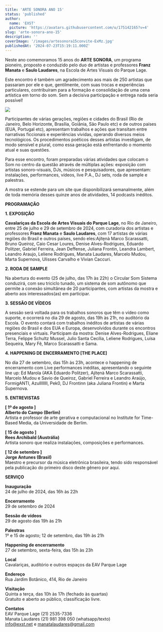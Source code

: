```yaml
---
title: 'ARTE SONORA ANO 15'
status: 'published'
author:
  name: 'EXST'
  picture: 'https://avatars.githubusercontent.com/u/175142165?v=4'
slug: 'arte-sonora-ano-15'
description: ''
coverImage: '/images/artesonora15convite-ExMz.jpg'
publishedAt: '2024-07-23T15:19:11.000Z'
---
```


Neste ano comemoramos 15 anos do **ARTE SONORA**, um programa pioneiro, proposto e conduzido pelo duo de artistas e professores **Franz Manata** e **Saulo Laudares**, na Escola de Artes Visuais do Parque Lage.

Este encontro é também um agradecimento aos mais de 250 artistas que passaram por ele e que, gentilmente, com suas trocas e experiências particulares, contribuíram para a formação e consolidação de uma cena artística em torno do som. Sem a decisiva participação e entrega nada seria possível!

![](/images/artesonora15convite-U4Nz.jpg)

Participantes de várias gerações, regiões e cidades do Brasil (Rio de Janeiro, Belo Horizonte, Brasília, Goiânia, São Paulo etc) e de outros países (EUA, Portugal etc), apresentam trabalhos e ações que transitam entre narrativas ficcionais e experiências vividas, operando diversos meios tecnológicos. Os procedimentos poéticos desses artistas investigam, de modo sensível e plural, como essa geração está enfrentando o momento atual e suas questões.

Para esse encontro, foram preparadas várias atividades que colocam o Som no centro da questão através de múltiplas ações: exposição com artistas sonoro-visuais, DJs, músicos e pesquisadores, que apresentam: instalações, performances, vídeos, live P.A., DJ sets, roda de sample e palestras.

A mostra se estende para um site que disponibilizará semanalmente, além de toda memória desses quinze anos de atividades, 14 podcasts inéditos.

**PROGRAMAÇÃO**

**1. EXPOSIÇÃO**

**Cavalariças da Escola de Artes Visuais do Parque Lage**, no Rio de Janeiro, entre 25 de julho e 29 de setembro de 2024, com curadoria dos artistas e professores **Franz Manata** e **Saulo Laudares**, com 17 artistas de várias regiões do Brasil e outros países, sendo eles:Ajítẹnà Marco Scarassatti, Bruno Queiroz, Caio Cesar Loures, Denise Alves-Rodrigues, Eduardo Politzer, Gabriel Ferreira, Jean Deffense, Juliana Frontin, Leandra Lambert, Leandro Araujo, Leliene Rodrigues, Manata Laudares, Marcelo Mudou, Marta Supernova, Ulisses Carvalho e Vivian Caccuri.

**2. RODA DE SAMPLE**

Na abertura do evento (25 de julho, das 17h às 22h) o Circular Som Sistema conduzirá, com seu triciclo tunado, um sistema de som autônomo que permite a conexão simultânea de 20 participantes, com artistas da mostra e aberto aos interessados(as) em participar.

**3. SESSÃO DE VÍDEOS**

A sessão será voltada para os trabalhos sonoros que têm o vídeo como suporte, e ocorrerá no dia 29 de agosto, das 19h às 21h, no auditório da Escola. O evento contará com trabalhos inéditos de artistas de várias regiões do Brasil e dos EUA e Europa, desenvolvidos durante os encontros presenciais e virtuais. Participam da mostra: Denise Alves-Rodrigues, Eliane Terra, Felippe Schultz Mussel, Julio Santa Cecília, Leliene Rodrigues, Luísa Sequeira, Mary Fê, Marco Scarassatti e Sama.

**4. HAPPENING DE ENCERRAMENTO \[THE PLACE\]**

No dia 27 de setembro, das 15h às 23h, acontece o happening de encerramento com Live performances inéditas, apresentando o seguinte line up: Ed Marola (AKA Eduardo Politzer), Ajítẹnà Marco Scarassatti, Marcelo Mudou e Savio de Queiroz, Gabriel Ferreira e Leandro Araújo, FormigANTI, Azullllllll, Pek0, DJ Frontinn (aka Juliana Frontin) e Marta Supernova.

**5. ENTREVISTAS**

**\[ 1º de agosto \]**\
**Alberto do Campo (Berlim)**\
Artista e professor de arte gerativa e computacional no Institute for Time-Based Media, da Universidade de Berlim.

**\[ 15 de agosto \]**\
**Rees Archibald (Austrália)**\
Artista sonoro que realiza instalações, composições e performances.

**\[ 12 de setembro \]**\
**Jorge Antunes (Brasil)**\
Maestro e precursor da música eletrônica brasileira, tendo sido responsável pela publicação do primeiro disco deste gênero por aqui.

**SERVIÇO**

**Inauguração**\
24 de julho de 2024, das 16h às 22h

**Encerramento**\
29 de setembro de 2024

**Sessão de vídeos**\
29 de agosto das 19h às 21h

**Palestras**\
1º e 15 de agosto; 12 de setembro, das 19h às 21h

**Happening de encerramento**\
27 de setembro, sexta-feira, das 15h às 23h

**Local**\
Cavalariças, auditório e outros espaços da EAV Parque Lage

**Endereço**\
Rua Jardim Botânico, 414, Rio de Janeiro

**Visitação**\
Quinta a terça, das 10h às 17h (fechado às quartas)\
Gratuito e aberto ao público, classificação livre.

**Contatos**\
EAV Parque Lage (21) 2535-7336\
Manata Laudares (21) 981 398 050 (whatsapp/texto)\
[info@exst.net](mailto:info@exst.net) e [manatalaudares@gmail.com](mailto:manatalaudares@gmail.com)